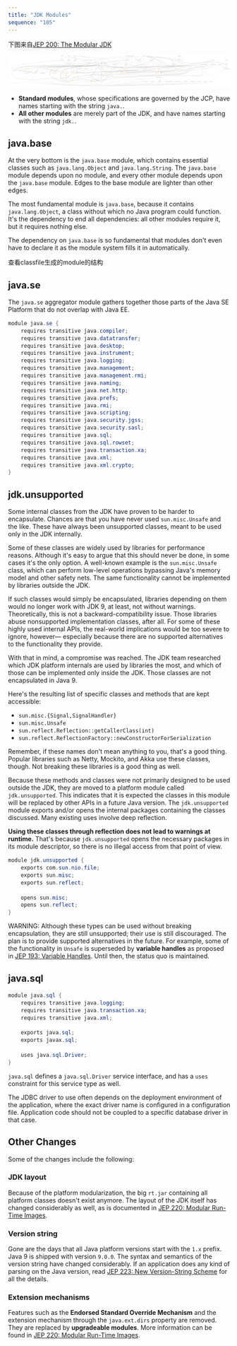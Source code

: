 ```yaml
---
title: "JDK Modules"
sequence: "105"
---
```


下图来自[JEP 200: The Modular JDK](http://openjdk.java.net/jeps/200)

![](/assets/images/java/module/jdk-modules.png)

- **Standard modules**, whose specifications are governed by the JCP, have names starting with the string `java.`.
- **All other modules** are merely part of the JDK, and have names starting with the string `jdk.`.

## java.base

At the very bottom is the `java.base` module,
which contains essential classes such as `java.lang.Object` and `java.lang.String`.
The `java.base` module depends upon no module, and every other module depends upon the `java.base` module.
Edges to the base module are lighter than other edges.

The most fundamental module is `java.base`,
because it contains `java.lang.Object`,
a class without which no Java program could function.
It's the dependency to end all dependencies:
all other modules require it, but it requires nothing else.

The dependency on `java.base` is so fundamental that
modules don't even have to declare it as the module system fills it in automatically.

查看classfile生成的module的结构

## java.se

The `java.se` aggregator module gathers together those parts of the Java SE Platform that do not overlap with Java EE.

```java
module java.se {
    requires transitive java.compiler;
    requires transitive java.datatransfer;
    requires transitive java.desktop;
    requires transitive java.instrument;
    requires transitive java.logging;
    requires transitive java.management;
    requires transitive java.management.rmi;
    requires transitive java.naming;
    requires transitive java.net.http;
    requires transitive java.prefs;
    requires transitive java.rmi;
    requires transitive java.scripting;
    requires transitive java.security.jgss;
    requires transitive java.security.sasl;
    requires transitive java.sql;
    requires transitive java.sql.rowset;
    requires transitive java.transaction.xa;
    requires transitive java.xml;
    requires transitive java.xml.crypto;
}
```

## jdk.unsupported

Some internal classes from the JDK have proven to be harder to encapsulate.
Chances are that you have never used `sun.misc.Unsafe` and the like.
These have always been unsupported classes, meant to be used only in the JDK internally.

Some of these classes are widely used by libraries for performance reasons.
Although it's easy to argue that this should never be done, in some cases it's the only option.
A well-known example is the `sun.misc.Unsafe` class,
which can perform low-level operations bypassing Java's memory model and other safety nets.
The same functionality cannot be implemented by libraries outside the JDK.

If such classes would simply be encapsulated,
libraries depending on them would no longer work with JDK 9, at least, not without warnings.
Theoretically, this is not a backward-compatibility issue.
Those libraries abuse nonsupported implementation classes, after all.
For some of these highly used internal APIs, the real-world implications would be too severe to ignore, however—
especially because there are no supported alternatives to the functionality they provide.

With that in mind, a compromise was reached.
The JDK team researched which JDK platform internals are used by libraries the most,
and which of those can be implemented only inside the JDK.
Those classes are not encapsulated in Java 9.

Here's the resulting list of specific classes and methods that are kept accessible:

- `sun.misc.{Signal,SignalHandler}`
- `sun.misc.Unsafe`
- `sun.reflect.Reflection::getCallerClass(int)`
- `sun.reflect.ReflectionFactory::newConstructorForSerialization`

Remember, if these names don't mean anything to you, that's a good thing.
Popular libraries such as Netty, Mockito, and Akka use these classes, though.
Not breaking these libraries is a good thing as well.

Because these methods and classes were not primarily designed to be used outside the JDK,
they are moved to a platform module called `jdk.unsupported`.
This indicates that it is expected the classes in this module will be replaced by other APIs in a future Java version.
The `jdk.unsupported` module exports and/or opens the internal packages containing the classes discussed.
Many existing uses involve deep reflection.

**Using these classes through reflection does not lead to warnings at runtime.**
That's because `jdk.unsupported` opens the necessary packages in its module descriptor,
so there is no illegal access from that point of view.

```java
module jdk.unsupported {
    exports com.sun.nio.file;
    exports sun.misc;
    exports sun.reflect;

    opens sun.misc;
    opens sun.reflect;
}
```

WARNING: Although these types can be used without breaking encapsulation, they are still unsupported;
their use is still discouraged.
The plan is to provide supported alternatives in the future.
For example, some of the functionality in `Unsafe` is superseded by **variable handles** as proposed in [JEP 193: Variable Handles](https://openjdk.java.net/jeps/193).
Until then, the status quo is maintained.

## java.sql

```java
module java.sql {
    requires transitive java.logging;
    requires transitive java.transaction.xa;
    requires transitive java.xml;

    exports java.sql;
    exports javax.sql;

    uses java.sql.Driver;
}
```

`java.sql` defines a `java.sql.Driver` service interface, and has a `uses` constraint for this service type as well.

The JDBC driver to use often depends on the deployment environment of the application,
where the exact driver name is configured in a configuration file.
Application code should not be coupled to a specific database driver in that case.


## Other Changes

Some of the changes include the following:

### JDK layout

Because of the platform modularization, the big `rt.jar` containing all platform classes doesn't exist anymore.
The layout of the JDK itself has changed considerably as well, as is documented in [JEP 220: Modular Run-Time Images](https://openjdk.java.net/jeps/220).

### Version string

Gone are the days that all Java platform versions start with the `1.x` prefix.
Java 9 is shipped with version `9.0.0`.
The syntax and semantics of the version string have changed considerably.
If an application does any kind of parsing on the Java version, read [JEP 223: New Version-String Scheme](https://openjdk.java.net/jeps/223) for all the details.

### Extension mechanisms

Features such as the **Endorsed Standard Override Mechanism** and
the extension mechanism through the `java.ext.dirs` property are removed.
They are replaced by **upgradeable modules**.
More information can be found in [JEP 220: Modular Run-Time Images](https://openjdk.java.net/jeps/220).

